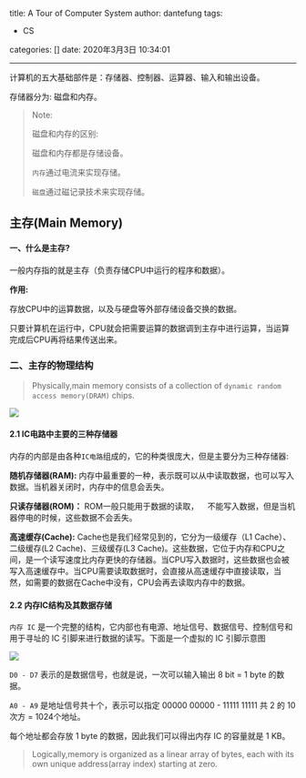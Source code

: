 

title: A Tour of Computer System
author: dantefung
tags:

- CS

categories: []
date: 2020年3月3日 10:34:01



----



计算机的五大基础部件是：存储器、控制器、运算器、输入和输出设备。

存储器分为: 磁盘和内存。

> Note:
> 
> 磁盘和内存的区别:
> 
> 磁盘和内存都是存储设备。
> 
> `内存`通过电流来实现存储。
> 
> `磁盘`通过磁记录技术来实现存储。

## 主存(Main Memory)

#### 一、什么是主存?

一般内存指的就是主存（负责存储CPU中运行的程序和数据）。

**作用:**

存放CPU中的运算数据，以及与硬盘等外部存储设备交换的数据。

只要计算机在运行中，CPU就会把需要运算的数据调到主存中进行运算，当运算完成后CPU再将结果传送出来。

### 二、主存的物理结构

> Physically,main memory consists of a collection of `dynamic random access memory(DRAM)` chips.

![](https://imgkr.cn-bj.ufileos.com/f9f48492-ffad-4df8-8f34-68b3ac278dc2.png)

#### 2.1 IC电路中主要的三种存储器

内存的内部是由各种`IC电路`组成的，它的种类很庞大，但是主要分为三种存储器:

**随机存储器(RAM):**  内存中最重要的一种，表示既可以从中读取数据，也可以写入数据。当机器关闭时，内存中的信息会丢失。

**只读存储器(ROM)：** ROM一般只能用于数据的读取，    不能写入数据，但是当机器停电的时候，这些数据不会丢失。

**高速缓存(Cache):**  Cache也是我们经常见到的，它分为一级缓存（L1 Cache）、二级缓存(L2 Cache)、三级缓存(L3 Cache)。这些数据，它位于内存和CPU之间，是一个读写速度比内存更快的存储器。当CPU写入数据时，这些数据也会被写入高速缓存中。当CPU需要读取数据时，会直接从高速缓存中直接读取，当然，如需要的数据在Cache中没有，CPU会再去读取内存中的数据。

#### 2.2 内存IC结构及其数据存储

`内存 IC` 是一个完整的结构，它内部也有电源、地址信号、数据信号、控制信号和用于寻址的 IC 引脚来进行数据的读写。下面是一个虚拟的 IC 引脚示意图

![](C:\Users\fenghaolin\AppData\Roaming\marktext\images\2020-03-02-15-18-29-image.png)

`D0 - D7` 表示的是数据信号，也就是说，一次可以输入输出 8 bit = 1 byte 的数据。

`A0 - A9` 是地址信号共十个，表示可以指定 00000 00000 - 11111 11111 共 2 的 10次方 = 1024个地址。

每个地址都会存放 1 byte 的数据，因此我们可以得出内存 IC 的容量就是 1 KB。

> Logically,memory is organized as a linear array of bytes, each with its own unique address(array index) starting at zero.
